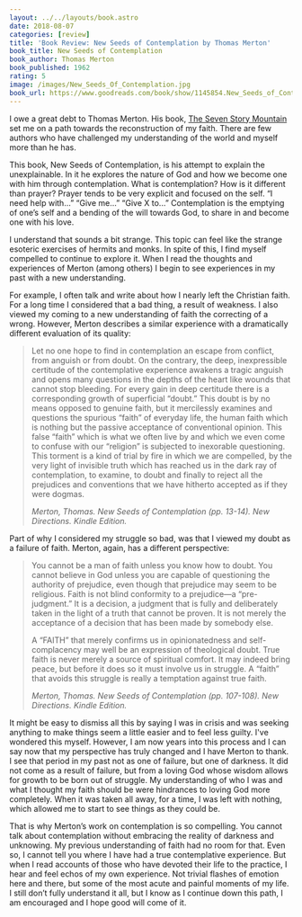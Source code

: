 ```yaml
---
layout: ../../layouts/book.astro
date: 2018-08-07
categories: [review]
title: 'Book Review: New Seeds of Contemplation by Thomas Merton'
book_title: New Seeds of Contemplation
book_author: Thomas Merton
book_published: 1962
rating: 5
image: /images/New_Seeds_Of_Contemplation.jpg
book_url: https://www.goodreads.com/book/show/1145854.New_Seeds_of_Contemplation
---
```

I owe a great debt to Thomas Merton. His book, [The Seven Story Mountain](https://www.goodreads.com/book/show/175078.The_Seven_Storey_Mountain) set me on a path towards the reconstruction of my faith. There are few authors who have challenged my understanding of the world and myself more than he has.

This book, New Seeds of Contemplation, is his attempt to explain the unexplainable. In it he explores the nature of God and how we become one with him through contemplation. What is contemplation? How is it different than prayer? Prayer tends to be very explicit and focused on the self. “I need help with...” “Give me...” “Give X to...” Contemplation is the emptying of one’s self and a bending of the will towards God, to share in and become one with his love.

I understand that sounds a bit strange. This topic can feel like the strange esoteric exercises of hermits and monks. In spite of this, I find myself compelled to continue to explore it. When I read the thoughts and experiences of Merton (among others) I begin to see experiences in my past with a new understanding.

For example, I often talk and write about how I nearly left the Christian faith. For a long time I considered that a bad thing, a result of weakness.  I also viewed my coming to a new understanding of faith the correcting of a wrong. However, Merton describes a similar experience with a dramatically different evaluation of its quality:

> Let no one hope to find in contemplation an escape from conflict, from anguish or from doubt. On the contrary, the deep, inexpressible certitude of the contemplative experience awakens a tragic anguish and opens many questions in the depths of the heart like wounds that cannot stop bleeding. For every gain in deep certitude there is a corresponding growth of superficial “doubt.” This doubt is by no means opposed to genuine faith, but it mercilessly examines and questions the spurious “faith” of everyday life, the human faith which is nothing but the passive acceptance of conventional opinion. This false “faith” which is what we often live by and which we even come to confuse with our “religion” is subjected to inexorable questioning. This torment is a kind of trial by fire in which we are compelled, by the very light of invisible truth which has reached us in the dark ray of contemplation, to examine, to doubt and finally to reject all the prejudices and conventions that we have hitherto accepted as if they were dogmas.
>
> <cite>Merton, Thomas. New Seeds of Contemplation (pp. 13-14). New Directions. Kindle Edition.</cite>

Part of why I considered my struggle so bad, was that I viewed my doubt as a failure of faith. Merton, again, has a different perspective:

> You cannot be a man of faith unless you know how to doubt. You cannot believe in God unless you are capable of questioning the authority of prejudice, even though that prejudice may seem to be religious. Faith is not blind conformity to a prejudice—a “pre-judgment.” It is a decision, a judgment that is fully and deliberately taken in the light of a truth that cannot be proven. It is not merely the acceptance of a decision that has been made by somebody else.
>
> A “FAITH” that merely confirms us in opinionatedness and self-complacency may well be an expression of theological doubt. True faith is never merely a source of spiritual comfort. It may indeed bring peace, but before it does so it must involve us in struggle. A “faith” that avoids this struggle is really a temptation against true faith.
>
> <cite>Merton, Thomas. New Seeds of Contemplation (pp. 107-108). New Directions. Kindle Edition.</cite>

It might be easy to dismiss all this by saying I was in crisis and was seeking anything to make things seem a little easier and to feel less guilty. I've wondered this myself. However, I am now years into this process and I can say now that my perspective has truly changed and I have Merton to thank. I see that period in my past not as one of failure, but one of darkness. It did not come as a result of failure, but from a loving God whose wisdom allows for growth to be born out of struggle. My understanding of who I was and what I thought my faith should be were hindrances to loving God more completely. When it was taken all away, for a time, I was left with nothing, which allowed me to start to see things as they could be.

That is why Merton’s work on contemplation is so compelling. You cannot talk about contemplation without embracing the reality of darkness and unknowing. My previous understanding of faith had no room for that. Even so, I cannot tell you where I have had a true contemplative experience. But when I read accounts of those who have devoted their life to the practice, I hear and feel echos of my own experience. Not trivial flashes of emotion here and there, but some of the most acute and painful moments of my life. I still don’t fully understand it all, but I know as I continue down this path, I am encouraged and I hope good will come of it.
